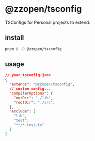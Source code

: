 # @zzopen/tsconfig

TSConfigs for Personal projects to extend.

## install

```bash
pnpm i -D @zzopen/tsconfig
```

## usage

```json
// your_tsconfig.json
{
  "extends": "@zzopen/tsconfig",
  // custom config...
  "compilerOptions": {
    "outDir": "./lib",
    "rootDir": "./src",
  },
  "exclude": [
    "lib",
    "test",
    "**/*.test.ts"
  ]
}
```
